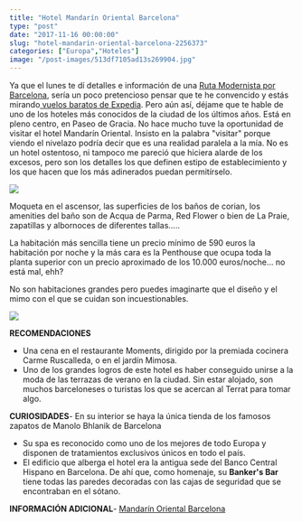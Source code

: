 ```yaml
---
title: "Hotel Mandarín Oriental Barcelona"
type: "post"
date: "2017-11-16 00:00:00"
slug: "hotel-mandarin-oriental-barcelona-2256373"
categories: ["Europa","Hoteles"]
image: "/post-images/513df7105ad13s269904.jpg"
---
```


   
  
Ya que el lunes te dí detalles e información de una [Ruta Modernista por Barcelona](http://www.missviajes.com/ruta-modernista-de-1-dia-por-barcelona/), sería un poco pretencioso pensar que te he convencido y estás mirando[ vuelos baratos de Expedia](https://www.expedia.es/Vuelos-Baratos). Pero aún así, déjame que te hable de uno de los hoteles más conocidos de la ciudad de los últimos años. Está en pleno centro, en Paseo de Gracia. No hace mucho tuve la oportunidad de visitar el hotel Mandarín Oriental. Insisto en la palabra "visitar" porque viendo el nivelazo podría decir que es una realidad paralela a la mía. No es un hotel ostentoso, ni tampoco me pareció que hiciera alarde de los excesos, pero son los detalles los que definen estipo de establecimiento y los que hacen que los más adinerados puedan permitírselo.  
  
![](/post-images/513df7105ad13s269904.jpg)  
  
Moqueta en el ascensor, las superficies de los baños de corian, los amenities del baño son de Acqua de Parma, Red Flower o bien de La Praie, zapatillas y albornoces de diferentes tallas.....  
  
La habitación más sencilla tiene un precio mínimo de 590 euros la habitación por noche y la más cara es la Penthouse que ocupa toda la planta superior con un precio aproximado de los 10.000 euros/noche... no está mal, ehh?  
  
No son habitaciones grandes pero puedes imaginarte que el diseño y el mimo con el que se cuidan son incuestionables.  
  
![](/post-images/el-terrat.jpg)  
  
   
  
**RECOMENDACIONES**

- Una cena en el restaurante Moments, dirigido por la premiada cocinera Carme Ruscalleda, o en el jardín Mimosa.
- Uno de los grandes logros de este hotel es haber conseguido unirse a la moda de las terrazas de verano en la ciudad. Sin estar alojado, son muchos barceloneses o turistas los que se acercan al Terrat para tomar algo.

**CURIOSIDADES**- En su interior se haya la única tienda de los famosos zapatos de Manolo Bhlanik de Barcelona
- Su spa es reconocido como uno de los mejores de todo Europa y disponen de tratamientos exclusivos únicos en todo el país.
- El edificio que alberga el hotel era la antigua sede del Banco Central Hispano en Barcelona. De ahí que, como homenaje, su **Banker's Bar** tiene todas las paredes decoradas con las cajas de seguridad que se encontraban en el sótano.

**INFORMACIÓN ADICIONAL**- [ Mandarín Oriental Barcelona](http://www.mandarinoriental.es/Barcelona/?kw=hotel-mandarin-oriental-barcelona&htl=MOBCN&eng=Google-Spanish&src=PPC&mkwid=s7wtM7gmH&pcrid=21895115568&kwd=hotel%20mandarin%20oriental%20barcelona&pmt=b)